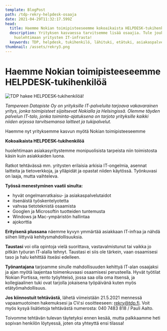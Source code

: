 ```yaml
---
template: BlogPost
path: /tdp-rekry-helpdesk-osaaja
date: 2021-04-29T11:32:17.599Z
head:
  title: Haemme Nokian toimipisteeseemme kokoaikaista HELPDESK-tukihenkilöä
  description: Yrityksen kasvaessa tarvitsemme lisää osaajia. Tule joukkoomme
    huolehtimaan yritysten IT-infrasta!
  keywords: TDP, helpdesk, tukihenkilö, lähituki, etätuki, asiakaspalvelu
thumbnail: /assets/rekry3.png
---
```

# Haemme Nokian toimipisteeseemme HELPDESK-tukihenkilöä

![TDP hakee HELPDESK-tukihenkilöä!](/assets/rekry-netlify-1280-x-800.png)

<i>Tampereen Datapiste Oy on yrityksille IT-palveluita tarjoava vakavarainen yritys, jonka toimipisteet sijaitsevat Nokialla ja Helsingissä. Olemme täyden palvelun IT-talo, jonka toiminta-ajatuksena on tarjota yrityksille kaikki niiden arjessa tarvitsemansa laitteet ja tukipalvelut.</i>

Haemme nyt yrityksemme kasvun myötä Nokian toimipisteeseemme

**Kokoaikaista HELPDESK-tukihenkilöä**

huolehtimaan asiakasyritystemme monipuolisista tarpeista niin toimistosta käsin kuin asiakkaiden luona.

Ratkot tehtävässä mm. yritysten erilaisia arkisia IT-ongelmia, asennat laitteita ja tietoverkkoja, ja ylläpidät ja opastat niiden käytössä. Työnkuvasi on laaja, mutta vaihteleva.

**Työssä menestyminen vaatii sinulta:**

* hyvät ongelmanratkaisu- ja asiakaspalvelutaidot
* itsenäistä työskentelyotetta 
* vahvaa tietoteknistä osaamista 
* Googlen ja Microsoftin tuotteiden tuntemusta 
* Windows ja Mac-ympäristön hallintaa 
* ajokorttia

**Erityisenä plussana** näemme kyvyn ymmärtää asiakkaan IT-infraa ja nähdä siihen liittyviä kehitysmahdollisuuksia.

**Taustasi** voi olla opintoja vielä suorittava, vastavalmistunut tai vaikka jo pitkän työuran IT-alalla tehnyt. Taustasi ei siis ole tärkein, vaan osaamisesi taso ja halu kehittää itseäsi edelleen.

**Työnantajana** tarjoamme sinulle mahdollisuuden kehittyä IT-alan osaajaksi ja ajan myötä laajentaa toimenkuvaasi osaamisesi perusteella. Hyvät työtilat Nokian Portissa, rento työyhteisö, jossa saa olla oma itsensä, ja kollegiaalinen tuki ovat tarjolla jokaisena työpäivänä kuten myös etätyömahdollisuus. 

**Jos kiinnostuit tehtävästä**, lähetä viimeistään 21.5.2021 mennessä vapaamuotoinen hakemuksesi ja CV:si osoitteeseen: rekry@tdp.fi. Voit myös kysyä lisätietoja tehtävästä numerosta: 040 7483 818 / Pauli Aalto.

Toivomme tehtävän tulevan täytetyksi ennen kesää, mutta palkkaamme heti sopivan henkilön löytyessä, joten ota yhteyttä ensi tilassa!